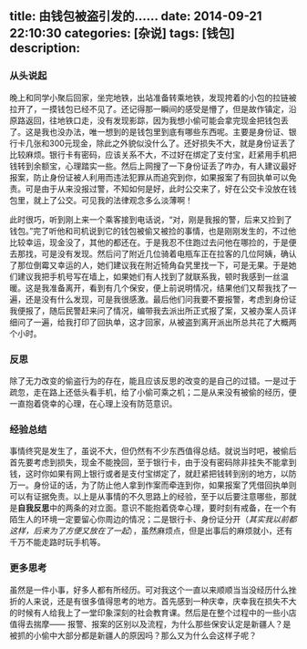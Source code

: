 title: 由钱包被盗引发的……
date: 2014-09-21 22:10:30
categories: [杂说]
tags: [钱包]
description: 
---
### 从头说起
晚上和同学小聚后回家，坐完地铁，出站准备转乘地铁，发现挎着的小包的拉链被拉开了，一摸钱包已经不见了。还记得那一瞬间的感受是懵了，但是故作镇定，沿原路返回，往地铁口走，没有发现影踪，因为我想小偷可能会拿完现金把钱包丢了。这是我也没办法，唯一想到的是钱包里到底有哪些东西呢。主要是身份证、银行卡几张和300元现金，除此之外貌似没什么了。还好损失不大，就是身份证丢了比较麻烦。银行卡有密码，应该关系不大，不过好在绑定了支付宝，赶紧用手机把钱转到余额宝，心理踏实一些。然后上网搜了一下身份证丢了咋办，有人建议最好报案，防止身份证被人利用而违法犯罪从而追究到你，如果报案了有回执单可以免责。可是由于从来没报过警，不知如何是好，此时公交来了，好在公交卡没放在钱包里，就上了公交。可见我的法律观念多么淡薄啊！

此时很巧，<!--more-->听到刚上来一个乘客接到电话说，“对，刚是我报的警，后来又捡到了钱包。”完了听他和司机说到它的钱包被偷又被捡的事情，也是刚刚发生的，不过他比较幸运，现金没了，其他的都还在。于是我忍不住跑过去问他在哪捡的，于是便去那找，可是没有发现。然后问了附近几位骑着电瓶车正在拉客的几位阿姨，确认了那位倒霉又幸运的人，她们建议我在附近犄角旮旯里找一下，可是无果。于是她们建议我把手机号写在墙上，如果她们有人找到了就联系我，顿时我感到一丝温暖。这是我准备离开，看到有几个保安，便上前说明情况，结果他们又帮我找了一遍，还是没有什么发现，可是我很感激。最后他们问我要不要报警，考虑到身份证我便报了，随后民警赶来问了情况，编带我去派出所正式报了案，又被办案人员详细问了一遍，给我打印了回执单，这才回家，从被盗到离开派出所总共花了大概两个小时。

### 反思
除了无力改变的偷盗行为的存在，能且应该反思的改变的是自己的过错。一是过于疏忽，走在路上还低头看手机，给了小偷可乘之机；二是从来没有被偷的经历，便一直抱着侥幸的心理，在心理上没有防范意识。

### 经验总结
事情终究是发生了，虽说不大，但仍然有不少东西值得总结。就说当时吧，被偷后首先要考虑到损失，现金不能挽回，至于银行卡，由于没有密码除非挂失不能拿到钱，这时你如果有网上银行或者是支付宝绑定了，就赶紧把钱转到别的地方，以防万一。身份证的话，为了防止他人拿到作案而牵连到你，如果报案了凭借回执单则可以有证据免责。以上是从事情的不久思路上的经验，至于以后要注意哪些，那就是**自我反思**中的两条的对立面。意识不能抱着侥幸心理，要时刻有戒备，在一个有陌生人的环境一定要留心你周边的情况；二是银行卡、身份证分开（*其实我以前都这样，后来为了方便又放在了一起*），虽然麻烦点，但是出事后的麻烦就小，还有千万不能走路时玩手机等。

### 更多思考
虽然是一件小事，好多人都有所经历。可对我这个一直以来顺顺当当没经历什么挫折的人来说，还是有很多值得思考的地方。首先感到一种庆幸，庆幸我在损失不大的时候有人给我上了一堂印象深刻的社会教育课。然后是在整个过程中的一些小店值得去揣摩——
报警、报案的区别以及流程，为什么那些保安认定是新疆人？是被抓的小偷中大部分都是新疆人的原因吗？那么又为什么会这样子呢？










